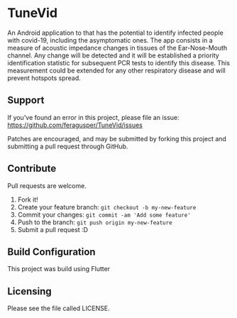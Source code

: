 # TuneVid

An Android application to that has the potential to identify infected people with covid-19, including the asymptomatic ones. 
The app consists in a measure of acoustic impedance changes in tissues of the Ear-Nose-Mouth channel. 
Any change will be detected and it will be established a priority identification statistic for subsequent PCR tests to identify this disease. 
This measurement could be extended for any other respiratory disease and will prevent hotspots spread.

Support
-------
If you've found an error in this project, please file an issue: https://github.com/feragusper/TuneVid/issues

Patches are encouraged, and may be submitted by forking this project and submitting a pull request through GitHub.

Contribute
----------
Pull requests are welcome.

1. Fork it!
2. Create your feature branch: `git checkout -b my-new-feature`
3. Commit your changes: `git commit -am 'Add some feature'`
4. Push to the branch: `git push origin my-new-feature`
5. Submit a pull request :D

Build Configuration
-------------------
This project was build using Flutter

Licensing
---------
Please see the file called LICENSE.
